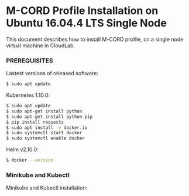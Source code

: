 # M-CORD Profile Installation on Ubuntu 16.04.4 LTS Single Node

This document describes how to install M-CORD profile, on a single node virtual machine in CloudLab.

### PREREQUISITES

Lastest versions of released software:

```sh
$ sudo apt update
```

Kubernetes 1.10.0:

```sh
$ sudo apt update
$ sudo apt-get install python
$ sudo apt-get install python-pip
$ pip install requests
$ sudo apt install -y docker.io
$ sudo systemctl start docker
$ sudo systemctl enable docker
```

Helm v2.10.0:
```sh
$ docker --version
```

### Minikube and Kubectl

Minikube and Kubectl installation:



